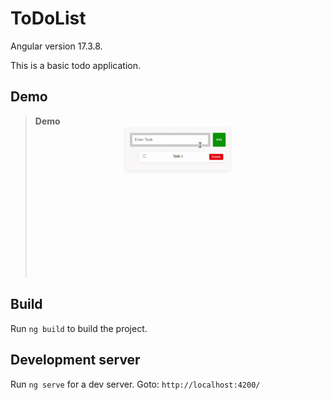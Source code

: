 # ToDoList

Angular version 17.3.8.

This is a basic todo application. 

## Demo
> **Demo** ![demo](assets/angular-todo-demo.gif)


## Build

Run `ng build` to build the project. 

## Development server

Run `ng serve` for a dev server. Goto: `http://localhost:4200/`
